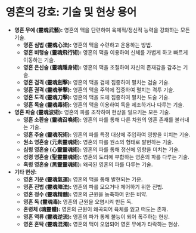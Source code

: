 # 영혼의 강호: 기술 및 현상 용어

*   **영혼 무예 (靈魂武藝):** 영혼의 맥을 단련하여 육체적/정신적 능력을 강화하는 모든 기술.
    *   **영혼 심법 (靈魂心法):** 영혼의 맥을 수련하고 운용하는 방법.
    *   **영혼 비행술 (靈魂飛行術):** 영혼의 맥을 이용하여 신체를 가볍게 하고 빠르게 이동하는 기술.
    *   **영혼 은신술 (靈魂隱身術):** 영혼의 맥을 조절하여 자신의 존재감을 감추는 기술.
    *   **영혼 검격 (靈魂劍擊):** 영혼의 맥을 검에 집중하여 펼치는 검술 기술.
    *   **영혼 권격 (靈魂拳擊):** 영혼의 맥을 주먹에 집중하여 펼치는 격투 기술.
    *   **영혼 도격 (靈魂刀擊):** 영혼의 맥을 도에 집중하여 펼치는 도술 기술.
    *   **영혼 독술 (靈魂毒術):** 영혼의 맥을 이용하여 독을 제조하거나 다루는 기술.
*   **영혼 파술 (靈魂波術):** 영혼의 파를 조작하여 현상을 일으키는 모든 기술.
    *   **영혼 소환술 (靈魂召喚術):** 영혼의 파를 통해 다른 차원의 영혼 존재를 불러내는 기술.
    *   **영혼 주술 (靈魂呪術):** 영혼의 파를 특정 대상에 주입하여 영향을 미치는 기술.
    *   **원소 영혼술 (元素靈魂術):** 영혼의 파를 원소의 형태로 발현하는 기술.
    *   **심령 영혼술 (心靈靈魂術):** 영혼의 파를 통해 정신에 영향을 미치는 기술.
    *   **성령 영혼술 (聖靈靈魂術):** 영혼의 도리에 부합하는 영혼의 파를 다루는 기술.
    *   **흑령 영혼술 (黑靈靈魂術):** 왜곡된 영혼의 파를 다루는 기술.
*   **기타 현상:**
    *   **영혼 기운 (靈魂氣運):** 영혼의 맥을 통해 발현되는 기운.
    *   **영혼 진법 (靈魂陣法):** 영혼의 파를 모으거나 제어하기 위한 진법.
    *   **영혼 정수 (靈魂精髓):** 영혼의 근원을 농축하여 만든 비약.
    *   **영혼 독 (靈魂毒):** 영혼의 근원을 오염시켜 만든 독.
    *   **혼령체 (魂靈體):** 영혼의 근원이 왜곡되어 육체를 잃고 떠도는 존재.
    *   **영혼 역류 (靈魂逆流):** 영혼의 파가 통제 불능이 되어 폭주하는 현상.
    *   **영혼 혼탁 (靈魂混濁):** 영혼의 맥이 오염되어 영혼 무예가 타락하는 현상.
